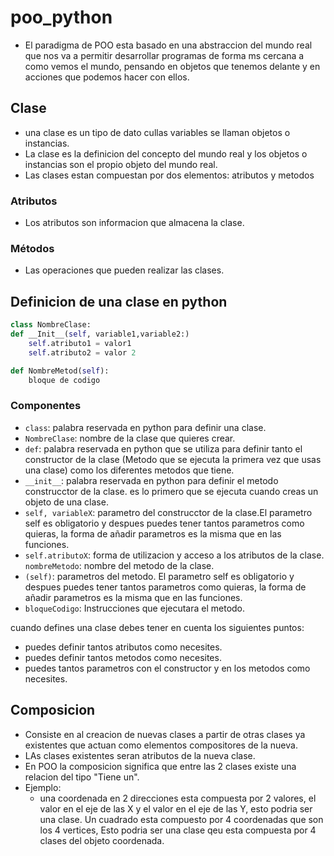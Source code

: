 # poo_python

- El paradigma de POO esta basado en una abstraccion del mundo real que nos va a permitir desarrollar programas de forma ms cercana a como vemos el mundo, pensando en objetos que tenemos delante y en acciones que podemos hacer con ellos.

## Clase

- una clase es un tipo de dato cullas variables se llaman objetos o instancias.
- La clase es la definicion del concepto del mundo real y los objetos o instancias  son el propio objeto del mundo real.
- Las clases estan compuestan por dos elementos: atributos y metodos 

### Atributos

- Los atributos son informacion que almacena la clase.

### Métodos

- Las operaciones que pueden realizar las clases.

## Definicion de una clase en python

```Python
class NombreClase:
def __Init__(self, variable1,variable2:)
    self.atributo1 = valor1
    self.atributo2 = valor 2

def NombreMetod(self):
    bloque de codigo
 ```
 ### Componentes

 - ```class```: palabra reservada en python para definir una clase.
 - ```NombreClase```: nombre de la clase que quieres crear.
 - ```def```: palabra reservada en python que se utiliza para definir tanto el constructor de la clase (Metodo que se ejecuta la primera vez que usas una clase) como los diferentes metodos que tiene.
- ```__init__```: palabra reservada en python para definir el metodo construcctor de la clase. es lo primero que se ejecuta cuando creas un objeto de una clase.
- ```self, variableX```: parametro del construcctor de la clase.El parametro self es obligatorio y despues puedes tener tantos parametros como quieras, la forma de añadir parametros es la misma que en las funciones.
- ```self.atributoX```: forma de utilizacion y acceso a los atributos de la clase.
```nombreMetodo```: nombre del metodo de la clase.
- ```(self)```: parametros del metodo. El parametro self es obligatorio y despues puedes tener tantos parametros como quieras, la forma de añadir parametros es la misma que en las funciones.
- ```bloqueCodigo```: Instrucciones que ejecutara el metodo.

cuando defines una clase debes tener en cuenta los siguientes puntos:
- puedes definir tantos atributos como necesites.
- puedes definir tantos metodos como necesites.
- puedes tantos parametros con el constructor y en los metodos como necesites.

## Composicion

- Consiste en al creacion de nuevas clases a partir de otras clases ya existentes que actuan como elementos compositores de la nueva.
- LAs clases existentes seran atributos de la nueva clase.
-  En POO la composicion significa que entre las 2 clases existe una relacion del tipo "Tiene un".
- Ejemplo:
    - una coordenada en 2 direcciones esta compuesta por 2 valores, el valor en el eje de las X y el valor en el eje de las Y, esto podria ser una clase. Un cuadrado esta compuesto por 4 coordenadas que son los 4 vertices, Esto podria ser una clase qeu esta compuesta por 4 clases del objeto coordenada.

